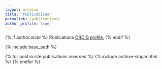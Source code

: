 ```yaml
---
layout: archive
title: "Publications"
permalink: /publications/
author_profile: true
---
```


{% if author.orcid %}
  Publications <u><a href="{{author.orcid}}">ORCID profile</a>.</u>
{% endif %}

{% include base_path %}

{% for post in site.publications reversed %}
  {% include archive-single.html %}
{% endfor %}

